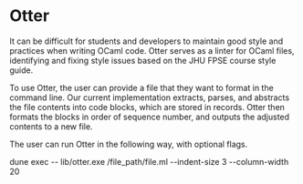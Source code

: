 # Otter
 It can be difficult for students and developers to maintain good style and practices when writing OCaml code. Otter serves as a linter for OCaml files, identifying and fixing style issues based on the JHU FPSE course style guide.

To use Otter, the user can provide a file that they want to format in the command line. Our current implementation extracts, parses, and abstracts the file contents into code blocks, which are stored in records. Otter then formats the blocks in order of sequence number, and outputs the adjusted contents to a new file.

The user can run Otter in the following way, with optional flags.

dune exec -- lib/otter.exe /file_path/file.ml
--indent-size 3 --column-width 20